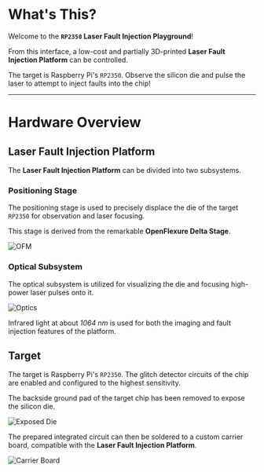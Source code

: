 # What's This?

Welcome to the **`RP2350` Laser Fault Injection Playground**!

From this interface, a low-cost and partially 3D-printed **Laser Fault Injection Platform** can be controlled.

The target is Raspberry Pi's `RP2350`. Observe the silicon die and pulse the laser to attempt to inject faults into the chip!

---

# Hardware Overview

## Laser Fault Injection Platform

The **Laser Fault Injection Platform** can be divided into two subsystems.

### Positioning Stage

The positioning stage is used to precisely displace the die of the target `RP2350` for observation and laser focusing.

This stage is derived from the remarkable **OpenFlexure Delta Stage**.

![OFM](/static/ofm.jpg)

### Optical Subsystem

The optical subsystem is utilized for visualizing the die and focusing high-power laser pulses onto it.

![Optics](/static/optics.png)

Infrared light at about _1064 nm_ is used for both the imaging and fault injection features of the platform.

## Target

The target is Raspberry Pi's `RP2350`. The glitch detector circuits of the chip are enabled and configured to the highest sensitivity.

The backside ground pad of the target chip has been removed to expose the silicon die.

![Exposed Die](/static/backside_dremel.jpg)

The prepared integrated circuit can then be soldered to a custom carrier board, compatible with the **Laser Fault Injection Platform**.

![Carrier Board](/static/carrier_board.jpg)